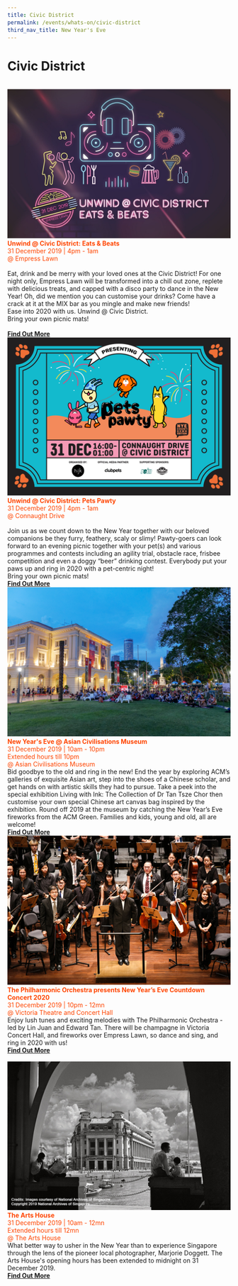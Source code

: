 ```yaml
---
title: Civic District
permalink: /events/whats-on/civic-district
third_nav_title: New Year's Eve
---
```


# Civic District

<br>
      <a href="https://silentdisco-countdown2020.peatix.com/"> <img src="/images/(CD)-eats-and-beats-kv-website.jpg" /></a>    
      <font color="orangered"><b>Unwind @ Civic District: Eats & Beats</b></font>
      <font color="orangered"><br>31 December 2019 | 4pm - 1am</font>
      <font color="orangered"><br> @ Empress Lawn</font>
      <br>
      <br>Eat, drink and be merry with your loved ones at the Civic District! For one night only, Empress Lawn will be transformed into a chill out zone, replete with delicious treats, and capped with a disco party to dance in the New Year! Oh, did we mention you can customise your drinks? Come have a crack at it at the MIX bar as you mingle and make new friends!
      <br>
Ease into 2020 with us. Unwind @ Civic District.
      <br>      
Bring your own picnic mats!
      <br> 
      <font color="orangered"><b><br><a href="https://silentdisco-countdown2020.peatix.com/">Find Out More</a></b></font>
      <br>     
     <a href="https://petspawty.sg/"> <img src="/images/pets_pawty_kv_latest_update.jpg" /></a>
      <font color="orangered"><b>Unwind @ Civic District: Pets Pawty</b></font>
      <font color="orangered"><br>31 December 2019 | 4pm - 1am</font>
      <font color="orangered"><br> @ Connaught Drive</font>
      <br>
      <br>Join us as we count down to the New Year together with our beloved companions be they furry, feathery, scaly or slimy! Pawty-goers can look forward to an evening picnic together with your pet(s) and various programmes and contests including an agility trial, obstacle race, frisbee competition and even a doggy “beer” drinking contest. Everybody put your paws up and ring in 2020 with a pet-centric night!
      <br>   
Bring your own picnic mats!      
      <font color="orangered"><b><br><a href="https://petspawty.sg/">Find Out More</a></b></font>
      <br>
     <a href="https://www.acm.org.sg/"> <img src="/images/ACM_KV_10122019.jpg" /></a>
      <font color="orangered"><b>New Year's Eve @ Asian Civilisations Museum</b></font>
      <font color="orangered"><br>31 December 2019 | 10am - 10pm</font>
      <font color="orangered"><br> Extended hours till 10pm </font>
      <font color="orangered"><br> @ Asian Civilisations Museum </font>  
      <br>Bid goodbye to the old and ring in the new! End the year by exploring ACM’s galleries of exquisite Asian art, step into the shoes of a Chinese scholar, and get hands on with artistic skills they had to pursue. Take a peek into the special exhibition Living with Ink: The Collection of Dr Tan Tsze Chor then customise your own special Chinese art canvas bag inspired by the exhibition. Round off 2019 at the museum by catching the New Year’s Eve fireworks from the ACM Green. Families and kids, young and old, all are welcome!
      <font color="orangered"><b><br><a href="https://www.acm.org.sg/">Find Out More</a></b></font>
      <br>      
     <a href="https://www.sistic.com.sg/events/nye1219"> <img src="/images/CDVictoriaTheaterandConcert.jpg" /></a>
      <font color="orangered"><b>The Philharmonic Orchestra presents New Year’s Eve Countdown Concert 2020</b></font>
      <font color="orangered"><br>31 December 2019 | 10pm - 12mn</font>
      <font color="orangered"><br> @ Victoria Theatre and Concert Hall </font>  
      <br>Enjoy lush tunes and exciting melodies with The Philharmonic Orchestra - led by Lin Juan and Edward Tan. There will be champagne in Victoria Concert Hall, and fireworks over Empress Lawn, so dance and sing, and ring in 2020 with us!
      <font color="orangered"><b><br><a href="https://www.sistic.com.sg/events/nye1219">Find Out More</a></b></font>
      <br>
      <br>
     <a href="https://www.theartshouse.sg/whats-on/marjorie-doggett-exhibition"> <img src="/images/CDTheArtHouse.jpg" /></a>
      <font color="orangered"><b>The Arts House</b></font>
      <font color="orangered"><br>31 December 2019 | 10am - 12mn</font>
      <font color="orangered"><br> Extended hours till 12mn </font>
      <font color="orangered"><br> @ The Arts House </font>  
      <br>What better way to usher in the New Year than to experience Singapore through the lens of the pioneer local photographer, Marjorie Doggett. The Arts House's opening hours has been extended to midnight on 31 December 2019.
      <font color="orangered"><b><br><a href="https://www.theartshouse.sg/whats-on/marjorie-doggett-exhibition">Find Out More</a></b></font>
      <br>
